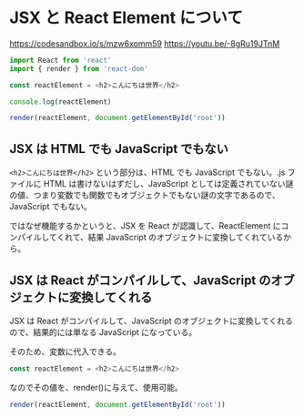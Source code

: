 # JSX と React Element について

https://codesandbox.io/s/mzw6xomm59
https://youtu.be/-8gRu19JTnM

```js
import React from 'react'
import { render } from 'react-dom'

const reactElement = <h2>こんにちは世界</h2>

console.log(reactElement)

render(reactElement, document.getElementById('root'))
```

## JSX は HTML でも JavaScript でもない

`<h2>こんにちは世界</h2>` という部分は、HTML でも JavaScript でもない。.js ファイルに HTML は書けないはずだし、JavaScript としては定義されていない謎の値、つまり変数でも関数でもオブジェクトでもない謎の文字であるので、JavaScript でもない。

ではなぜ機能するかというと、JSX を React が認識して、ReactElement にコンパイルしてくれて、結果 JavaScript のオブジェクトに変換してくれているから。

## JSX は React がコンパイルして、JavaScript のオブジェクトに変換してくれる

JSX は React がコンパイルして、JavaScript のオブジェクトに変換してくれるので、結果的には単なる JavaScript になっている。

そのため、変数に代入できる。

```js
const reactElement = <h2>こんにちは世界</h2>
```

なのでその値を、render()に与えて、使用可能。

```js
render(reactElement, document.getElementById('root'))
```